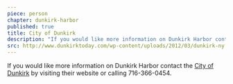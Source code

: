 ```yaml
---
piece: person
chapter: dunkirk-harbor
published: true
title: City of Dunkirk
description: "If you would like more information on Dunkirk Harbor contact the [City of Dunkirk](http://www.dunkirktoday.com) by visiting their website or calling 716-366-0454."
src: http://www.dunkirktoday.com/wp-content/uploads/2012/03/dunkirk-ny.png
---
```

If you would like more information on Dunkirk Harbor contact the [City of Dunkirk](http://www.dunkirktoday.com) by visiting their website or calling 716-366-0454.